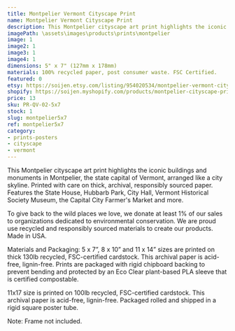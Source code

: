 ```yaml
---
title: Montpelier Vermont Cityscape Print
name: Montpelier Vermont Cityscape Print
description: This Montpelier cityscape art print highlights the iconic buildings and monuments in Montpelier, the state capital of Vermont, arranged like a city skyline. Printed with care on thick, archival, responsibly sourced paper. Features the State House, Hubbarb Park, City Hall, Vermont Historical Society Museum, the Capital City Farmer's Market and more. Made in USA.
imagePath: \assets\images\products\prints\montpelier
image: 1
image2: 1
image3: 1
image4: 1
dimensions: 5" x 7" (127mm x 178mm)
materials: 100% recycled paper, post consumer waste. FSC Certified.
featured: 0
etsy: https://soijen.etsy.com/listing/954020534/montpelier-vermont-cityscape-art-print?utm_source=Copy&utm_medium=ListingManager&utm_campaign=Share&utm_term=so.lmsm&share_time=1695261043336
shopify: https://soijen.myshopify.com/products/montpelier-cityscape-print
price: 13
sku: PR-QV-02-5x7
stock: 1
slug: montpelier5x7
ref: montpelier5x7
category:
- prints-posters
- cityscape
- vermont
---
```

This Montpelier cityscape art print highlights the iconic buildings and monuments in Montpelier, the state capital of Vermont, arranged like a city skyline. Printed with care on thick, archival, responsibly sourced paper. Features the State House, Hubbarb Park, City Hall, Vermont Historical Society Museum, the Capital City Farmer's Market and more.

To give back to the wild places we love, we donate at least 1% of our sales to organizations dedicated to environmental conservation. We are proud use recycled and responsibly sourced materials to create our products. Made in USA.

Materials and Packaging:
5 x 7”, 8 x 10” and 11 x 14” sizes are printed on thick 130lb recycled, FSC-certified cardstock. This archival paper is acid-free, lignin-free. Prints are packaged with rigid chipboard backing to prevent bending and protected by an Eco Clear plant-based PLA sleeve that is certified compostable.

11x17 size is printed on 100lb recycled, FSC-certified cardstock. This archival paper is acid-free, lignin-free. Packaged rolled and shipped in a rigid square poster tube.

Note: Frame not included.